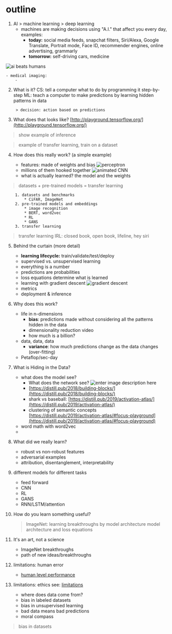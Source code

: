 # outline
1. AI > machine learning > deep learning
	- machines are making decisions using "A.I." that affect you every day, examples:
		- **today:** social media feeds, snapchat filters, Siri/Alexa, Google Translate, Portrait mode, Face ID, recommender engines, online advertising, grammarly
		- **tomorrow:** self-driving cars, medicine

![ai beats humans](https://i.ibb.co/4sdFz9L/Screenshot-2019-12-10-at-11-53-15-AM.png)

	- medical imaging:
		- 
2. What is it?
	CS: tell a computer what to do by programming it step-by-step
	ML: teach a computer to make predictions by learning hidden patterns in data
	
		> decision: action based on predictions
		
3. What does that looks like?
[http://playground.tensorflow.org/](http://playground.tensorflow.org/)
> show example of inference


> example of transfer learning, train on a dataset





4. How does this really work? (a simple example)

	* features: made of weights and bias
![perceptron](https://miro.medium.com/max/1435/1*n6sJ4yZQzwKL9wnF5wnVNg.png)	
	* millions of them hooked together
![animated CNN](https://miro.medium.com/max/1920/1*eEKb2RxREV6-MtLz2DNWFQ.gif)
	* what is actually learned? the model and the weights
	
> datasets + pre-trained models = transfer learning

		1. datasets and benchmarks
			* CiFAR, ImageNet
		2. pre-trained models and embeddings
			* image recognition
			* BERT, word2vec
			* RL
			* GANS
		3. transfer learning

> transfer learning IRL: closed book, open book, lifeline, hey siri

5. Behind the curtain (more detail)
	* **learning lifecycle:** train/validate/test/deploy
	* supervised vs. unsupervised learning 
	* everything is a number
	* predictions are probabilities
	* loss equations determine what is learned
	* learning with gradient descent
![gradient descent](https://easyai.tech/wp-content/uploads/2019/01/tiduxiajiang-1.png)
	* metrics
	* deployment & inference

6. Why does this work? 
	* life in n-dimensions
		* **bias**: predictions made without considering all the patterns hidden in the data
		* dimensionality reduction video
		* how much is a billion?
	* data, data, data
		* **variance**: how much predictions change as the data changes (over-fitting)
	* Petaflop/sec-day

7. What is Hiding in the Data?
	* what does the model see? 
		* What does the network see? 
![enter image description here](https://distill.pub/2018/building-blocks/examples/activations/dog_cat/mixed4d.jpeg)
		* [https://distill.pub/2018/building-blocks/](https://distill.pub/2018/building-blocks/)
		* shark vs baseball: [https://distill.pub/2019/activation-atlas/](https://distill.pub/2019/activation-atlas/)
		* clustering of semantic concepts [https://distill.pub/2019/activation-atlas/#focus-playground](https://distill.pub/2019/activation-atlas/#focus-playground)
	* word math with word2vec
	*  	

8. What did we really learn?
	* robust vs non-robust features
	* adversarial examples
	* attribution, disentanglement,  interpretability


9. different models for different tasks
	- feed forward
	- CNN
	- RL
	- GANS
	- RNN/LSTM/attention

10. How do you learn something useful?
	
	> ImageNet: learning breakthroughs by model architecture
	> model architecture and loss equations

11. It's an art, not a science
	- ImageNet breakthroughs
	- path of new ideas/breakthroughs

12. limitations: human error
	* [human level performance](https://towardsdatascience.com/how-to-improve-my-ml-algorithm-lessons-from-andrew-ngs-experience-ii-f66926926f88)

	 
13. limitations: ethics
	see: [limitations](https://towardsdatascience.com/the-limitations-of-machine-learning-a00e0c3040c6)
	* where does data come from?
	* bias in labeled datasets
	* bias in unsupervised learning
	* bad data means bad predictions
	* moral compass
> bias in datasets


<!--stackedit_data:
eyJoaXN0b3J5IjpbLTEyODE1MjQ1OTksMTg3MDk0NTI5MiwxND
EwNTcwMzg3LDE5Mjk1NTU2MzIsLTc4Mjc3MzIxNCw0MjQ5ODIz
MDgsMjQ0MzY3NjI1LDE1NTA1NDE0MDMsLTE2Njk3MzIwNjcsLT
cwNTUwMjQzMSw4Mjk2MzYyNjIsMTg3OTQ3NDg3OSwxODczODM2
MTI5LDE2NjY2NTkxODYsLTE0NTU4MTA5MzksLTI1ODEwMzk2Ny
wtMTUzNDk5MDY0NCwyMDQwMjk3NjIyXX0=
-->